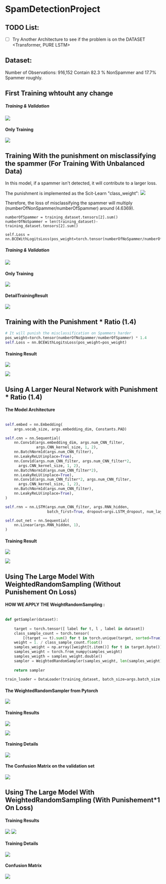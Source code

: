 # SpamDetectionProject

## TODO List:

- [ ] Try Another Architecture to see if the problem is on the DATASET <Transformer, PURE LSTM>


## Dataset:
  Number of Observations: 916,152
  Contain 82.3 % NonSpammer and 17.7% Spammer roughly. 

## First Training whtouht any change

##### Training & Validation
![](https://github.com/ChihchengHsieh/SpamDetectionProject/blob/master/ModelLog/WithOutPunishment/All_Hist_SSCL.png?raw=true)

#### Only Training 

![](https://github.com/ChihchengHsieh/SpamDetectionProject/blob/master/ModelLog/WithOutPunishment/Train_Loss&Acc_Hist_SSCL.png?raw=true)

## Training With the punishment on misclassifying the spammer (For Training With Unbalanced Data)
In this model, if a spammer isn't detected, it will contribute to a larger loss.

The punishment is implemented as the Scit-Learn "class_weight":
![](https://github.com/ChihchengHsieh/SpamDetectionProject/blob/master/skleanClassWeight.png?raw=true)

Therefore, the loss of misclassifying the spammer will multiply (numberOfNonSpammer/numberOfSpammer) around (4.6369).


```
numberOfSpammer = training_dataset.tensors[2].sum()
numberOfNoSpammer = len(training_dataset)-training_dataset.tensors[2].sum()

self.Loss = nn.BCEWithLogitsLoss(pos_weight=torch.tensor(numberOfNoSpammer/numberOfSpammer))

```


##### Training & Validation
![](https://github.com/ChihchengHsieh/SpamDetectionProject/blob/master/ModelLog/WithPunishmentOnSpammer/All_Hist_SSCL.png?raw=true)

#### Only Training 
![](https://github.com/ChihchengHsieh/SpamDetectionProject/blob/master/ModelLog/WithPunishmentOnSpammer/Train_Loss&Acc_Hist_SSCL.png?raw=true)

#### DetailTrainingResult

![](https://github.com/ChihchengHsieh/SpamDetectionProject/blob/master/EpochSix.png?raw=true)




## Training with the Punishment * Ratio (1.4)

```python
# It will punish the misclassification on Spammers harder
pos_weight=torch.tensor(numberOfNoSpammer/numberOfSpammer) * 1.4
self.Loss = nn.BCEWithLogitsLoss(pos_weight=pos_weight)

```

#### Training Result

![](https://github.com/ChihchengHsieh/SpamDetectionProject/blob/master/ModelLog/WithPunishmentAndRatio1.4/All_Hist_SSCL.png?raw=true)

![](https://github.com/ChihchengHsieh/SpamDetectionProject/blob/master/ModelLog/WithPunishmentAndRatio1.4/Train_Loss%26Acc_Hist_SSCL.png?raw=true)


## Using A Larger Neural Network with Punishment * Ratio (1.4)

#### The Model Architecture


```python

self.embed = nn.Embedding(
    args.vocab_size, args.embedding_dim, Constants.PAD)

self.cnn = nn.Sequential(
    nn.Conv1d(args.embedding_dim, args.num_CNN_filter,
              args.CNN_kernel_size, 1, 2),
    nn.BatchNorm1d(args.num_CNN_filter),
    nn.LeakyReLU(inplace=True),
    nn.Conv1d(args.num_CNN_filter, args.num_CNN_filter*2,
      args.CNN_kernel_size, 1, 2),
    nn.BatchNorm1d(args.num_CNN_filter*2),
    nn.LeakyReLU(inplace=True),
    nn.Conv1d(args.num_CNN_filter*2, args.num_CNN_filter,
      args.CNN_kernel_size, 1, 2),
    nn.BatchNorm1d(args.num_CNN_filter),
    nn.LeakyReLU(inplace=True),
)

self.rnn = nn.LSTM(args.num_CNN_filter, args.RNN_hidden,
                   batch_first=True, dropout=args.LSTM_dropout, num_layers = 3)

self.out_net = nn.Sequential(
    nn.Linear(args.RNN_hidden, 1),
)

```
#### Training Result

![](https://github.com/ChihchengHsieh/SpamDetectionProject/blob/master/ModelLog/LargerModelWith1.4/All_Hist_SSCL.png?raw=true)

![](https://github.com/ChihchengHsieh/SpamDetectionProject/blob/master/ModelLog/LargerModelWith1.4/Train_Loss%26Acc_Hist_SSCL.png?raw=true)




## Using The Large Model With WeightedRandomSampling (Without Punishement On Loss)

#### HOW WE APPLY THE WeightRandomSampling <Only Use on the training set>:

```python

def getSampler(dataset):
    
    target = torch.tensor([ label for t, l , label in dataset])
    class_sample_count = torch.tensor(
        [(target == t).sum() for t in torch.unique(target, sorted=True)])
    weight = 1. / class_sample_count.float()
    samples_weight = np.array([weight[t.item()] for t in target.byte()])
    samples_weight = torch.from_numpy(samples_weight)
    samples_weigth = samples_weight.double()
    sampler = WeightedRandomSampler(samples_weight, len(samples_weight))
    
    return sampler
    
train_loader = DataLoader(training_dataset, batch_size=args.batch_size, shuffle=False, drop_last=False, sampler = sampler)

```

#### The WeightedRandomSampler from Pytorch

![](https://github.com/ChihchengHsieh/SpamDetectionProject/blob/master/ModelLog/LargeModelWithWeightedRandomSampling/PytorchWeightedRandomSampler.png?raw=true)


#### Training Results

![](https://github.com/ChihchengHsieh/SpamDetectionProject/blob/master/ModelLog/LargeModelWithWeightedRandomSampling/Train_Loss%26Acc_Hist_SSCL.png?raw=true)

![](https://github.com/ChihchengHsieh/SpamDetectionProject/blob/master/ModelLog/LargeModelWithWeightedRandomSampling/All_Hist_SSCL.png?raw=true)


#### Training Details

![](https://github.com/ChihchengHsieh/SpamDetectionProject/blob/master/ModelLog/LargeModelWithWeightedRandomSampling/WeightedRandomSampling.png)

#### The Confusion Matrix on the validation set

![](https://github.com/ChihchengHsieh/SpamDetectionProject/blob/master/ModelLog/LargeModelWithWeightedRandomSampling/ConfusionMatrix.png?raw=true)



## Using The Large Model With WeightedRandomSampling (With Punishement*1 On Loss)

#### Training Results
![](https://github.com/ChihchengHsieh/SpamDetectionProject/blob/master/ModelLog/LargerModelUsingWeightedRandomSampliingAndNormalRatioAtSameTime/Train_Loss%26Acc_Hist_SSCL.png?raw=true)
![](https://github.com/ChihchengHsieh/SpamDetectionProject/blob/master/ModelLog/LargerModelUsingWeightedRandomSampliingAndNormalRatioAtSameTime/All_Hist_SSCL.png?raw=true)

#### Training Details
![](https://github.com/ChihchengHsieh/SpamDetectionProject/blob/master/ModelLog/LargerModelUsingWeightedRandomSampliingAndNormalRatioAtSameTime/TrainingDetails.png?raw=true)


#### Confusion Matrix
![](https://github.com/ChihchengHsieh/SpamDetectionProject/blob/master/ModelLog/LargerModelUsingWeightedRandomSampliingAndNormalRatioAtSameTime/ConfusionMatrix.png?raw=true)

